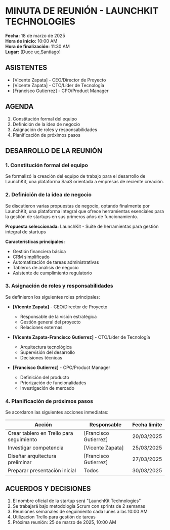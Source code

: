 # MINUTA DE REUNIÓN - LAUNCHKIT TECHNOLOGIES

**Fecha:** 18 de marzo de 2025  
**Hora de inicio:** 10:00 AM  
**Hora de finalización:** 11:30 AM  
**Lugar:** [Duoc uc,Santiago]  

## ASISTENTES
- [Vicente Zapata] - CEO/Director de Proyecto
- [Vicente Zapata] - CTO/Líder de Tecnología
- [Francisco Gutierrez] - CPO/Product Manager

## AGENDA
1. Constitución formal del equipo
2. Definición de la idea de negocio
3. Asignación de roles y responsabilidades
4. Planificación de próximos pasos

## DESARROLLO DE LA REUNIÓN

### 1. Constitución formal del equipo
Se formalizó la creación del equipo de trabajo para el desarrollo de LaunchKit, una plataforma SaaS orientada a empresas de reciente creación.

### 2. Definición de la idea de negocio
Se discutieron varias propuestas de negocio, optando finalmente por LaunchKit, una plataforma integral que ofrece herramientas esenciales para la gestión de startups en sus primeros años de funcionamiento.

**Propuesta seleccionada:** LaunchKit - Suite de herramientas para gestión integral de startups

**Características principales:**
- Gestión financiera básica
- CRM simplificado
- Automatización de tareas administrativas
- Tableros de análisis de negocio
- Asistente de cumplimiento regulatorio

### 3. Asignación de roles y responsabilidades

Se definieron los siguientes roles principales:

- **[Vicente Zapata]** - CEO/Director de Proyecto
  - Responsable de la visión estratégica
  - Gestión general del proyecto
  - Relaciones externas

- **[Vicente Zapata-Francisco Gutierrez]** - CTO/Líder de Tecnología
  - Arquitectura tecnológica
  - Supervisión del desarrollo
  - Decisiones técnicas

- **[Francisco Gutierrez]** - CPO/Product Manager
  - Definición del producto
  - Priorización de funcionalidades
  - Investigación de mercado

### 4. Planificación de próximos pasos

Se acordaron las siguientes acciones inmediatas:

| Acción | Responsable | Fecha límite |
|--------|-------------|--------------|
| Crear tablero en Trello para seguimiento | [Francisco Gutierrez] | 20/03/2025 |
| Investigar competencia | [Vicente Zapata] | 25/03/2025 |
| Diseñar arquitectura preliminar | [Francisco Gutierrez] | 27/03/2025 |
| Preparar presentación inicial | Todos | 30/03/2025 |

## ACUERDOS Y DECISIONES
1. El nombre oficial de la startup será "LaunchKit Technologies"
2. Se trabajará bajo metodología Scrum con sprints de 2 semanas
3. Reuniones semanales de seguimiento cada lunes a las 10:00 AM
4. Utilizacion Trello para gestión de tareas
5. Próxima reunión: 25 de marzo de 2025, 10:00 AM
